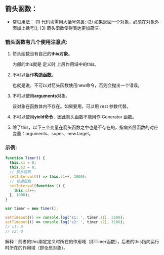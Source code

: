 ## 箭头函数：

* 常见用法：
(1) 代码块需用大括号包裹;
(2) 如果返回一个对象，必须在对象外面加上括号();
(3) 箭头函数使得表达更加简洁。


### 箭头函数有几个使用注意点:
1. 箭头函数没有自己的**this对象**。

    内部的this就是 定义时 上层作用域中的this。

2. 不可以当作**构造函数**。

    也就是说，不可以对箭头函数使用new命令，否则会抛出一个错误。

3. 不可以使用**arguments**对象。

    该对象在函数体内不存在。如果要用，可以用 rest 参数代替。

4. 不可以使用**yield命令**，因此箭头函数不能用作 Generator 函数。

5. 除了this，以下三个变量在箭头函数之中也是不存在的，指向外层函数的对应变量：arguments、super、new.target。


### 示例:
```javascript
function Timer() {
  this.s1 = 0;
  this.s2 = 0;
  // 箭头函数
  setInterval(() => this.s1++, 1000);
  // 普通函数
  setInterval(function () {
    this.s2++;
  }, 1000);
}

var timer = new Timer();

setTimeout(() => console.log('s1: ', timer.s1), 3100);
setTimeout(() => console.log('s2: ', timer.s2), 3100);
// s1: 3
// s2: 0
```
解释：前者的this绑定定义时所在的作用域（即Timer函数），后者的this指向运行时所在的作用域（即全局对象）。